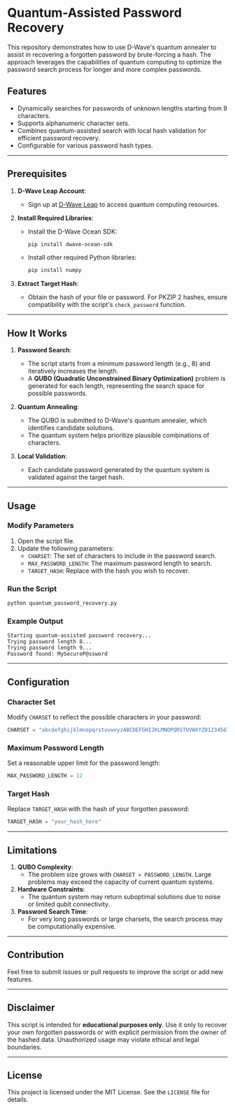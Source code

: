 # Quantum-Assisted Password Recovery

This repository demonstrates how to use D-Wave's quantum annealer to assist in recovering a forgotten password by brute-forcing a hash. The approach leverages the capabilities of quantum computing to optimize the password search process for longer and more complex passwords.

## Features
- Dynamically searches for passwords of unknown lengths starting from 8 characters.
- Supports alphanumeric character sets.
- Combines quantum-assisted search with local hash validation for efficient password recovery.
- Configurable for various password hash types.

---

## Prerequisites
1. **D-Wave Leap Account**:
   - Sign up at [D-Wave Leap](https://cloud.dwavesys.com/leap/) to access quantum computing resources.
2. **Install Required Libraries**:
   - Install the D-Wave Ocean SDK:
     ```bash
     pip install dwave-ocean-sdk
     ```
   - Install other required Python libraries:
     ```bash
     pip install numpy
     ```

3. **Extract Target Hash**:
   - Obtain the hash of your file or password. For PKZIP 2 hashes, ensure compatibility with the script's `check_password` function.

---

## How It Works
1. **Password Search**:
   - The script starts from a minimum password length (e.g., 8) and iteratively increases the length.
   - A **QUBO (Quadratic Unconstrained Binary Optimization)** problem is generated for each length, representing the search space for possible passwords.

2. **Quantum Annealing**:
   - The QUBO is submitted to D-Wave's quantum annealer, which identifies candidate solutions.
   - The quantum system helps prioritize plausible combinations of characters.

3. **Local Validation**:
   - Each candidate password generated by the quantum system is validated against the target hash.

---

## Usage
### Modify Parameters
1. Open the script file.
2. Update the following parameters:
   - `CHARSET`: The set of characters to include in the password search.
   - `MAX_PASSWORD_LENGTH`: The maximum password length to search.
   - `TARGET_HASH`: Replace with the hash you wish to recover.

### Run the Script
```bash
python quantum_password_recovery.py
```

### Example Output
```plaintext
Starting quantum-assisted password recovery...
Trying password length 8...
Trying password length 9...
Password found: MySecureP@ssword
```

---

## Configuration
### Character Set
Modify `CHARSET` to reflect the possible characters in your password:
```python
CHARSET = "abcdefghijklmnopqrstuvwxyzABCDEFGHIJKLMNOPQRSTUVWXYZ0123456789"
```

### Maximum Password Length
Set a reasonable upper limit for the password length:
```python
MAX_PASSWORD_LENGTH = 12
```

### Target Hash
Replace `TARGET_HASH` with the hash of your forgotten password:
```python
TARGET_HASH = "your_hash_here"
```

---

## Limitations
1. **QUBO Complexity**:
   - The problem size grows with `CHARSET × PASSWORD_LENGTH`. Large problems may exceed the capacity of current quantum systems.
2. **Hardware Constraints**:
   - The quantum system may return suboptimal solutions due to noise or limited qubit connectivity.
3. **Password Search Time**:
   - For very long passwords or large charsets, the search process may be computationally expensive.

---

## Contribution
Feel free to submit issues or pull requests to improve the script or add new features.

---

## Disclaimer
This script is intended for **educational purposes only**. Use it only to recover your own forgotten passwords or with explicit permission from the owner of the hashed data. Unauthorized usage may violate ethical and legal boundaries.

---

## License
This project is licensed under the MIT License. See the `LICENSE` file for details.
